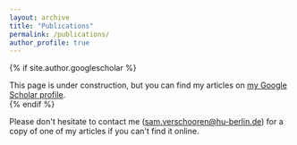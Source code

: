 ```yaml
---
layout: archive
title: "Publications"
permalink: /publications/
author_profile: true
---
```


{% if site.author.googlescholar %}
  <div class="wordwrap">This page is under construction, but you can find my articles on <a href="{{site.author.googlescholar}}"> my Google Scholar profile</a>.</div>
{% endif %}

Please don't hesitate to contact me (sam.verschooren@hu-berlin.de) for a copy of one of my articles if you can't find it online.


